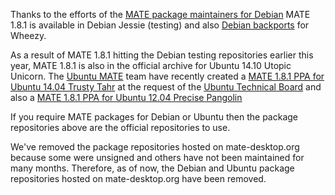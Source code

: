 <!-- 
.. link: 
.. description: 
.. tags: Debian,Ubuntu,News
.. date: 2014/09/25 11:34:36
.. title: Debian and Ubuntu package repositories removed from mate-desktop.org
.. slug: 2014-09-25-debian-and-ubuntu-repositories-removed
.. author: Martin Wimpress
-->

Thanks to the efforts of the [MATE package maintainers for Debian](https://alioth.debian.org/projects/pkg-mate)
MATE 1.8.1 is available in Debian Jessie (testing) and also
[Debian backports](http://backports.debian.org) for Wheezy.

As a result of MATE 1.8.1 hitting the Debian testing repositories
earlier this year, MATE 1.8.1 is also in the official archive
for Ubuntu 14.10 Utopic Unicorn. The [Ubuntu MATE](https://ubuntu-mate.org)
team have recently created a [MATE 1.8.1 PPA for Ubuntu 14.04 Trusty Tahr](https://launchpad.net/~ubuntu-mate-dev/+archive/ubuntu/trusty-mate)
at the request of the [Ubuntu Technical Board](https://lists.ubuntu.com/archives/technical-board/2014-July/001981.html)
and also a [MATE 1.8.1 PPA for Ubuntu 12.04 Precise Pangolin](https://launchpad.net/~ubuntu-mate-dev/+archive/ubuntu/precise-mate)

If you require MATE packages for Debian or Ubuntu then the package 
repositories above are the official repositories to use.

We've removed the package repositories hosted on mate-desktop.org 
because some were unsigned and others have not been maintained for many 
months. Therefore, as of now, the Debian and Ubuntu package 
repositories hosted on mate-desktop.org have been removed. 
